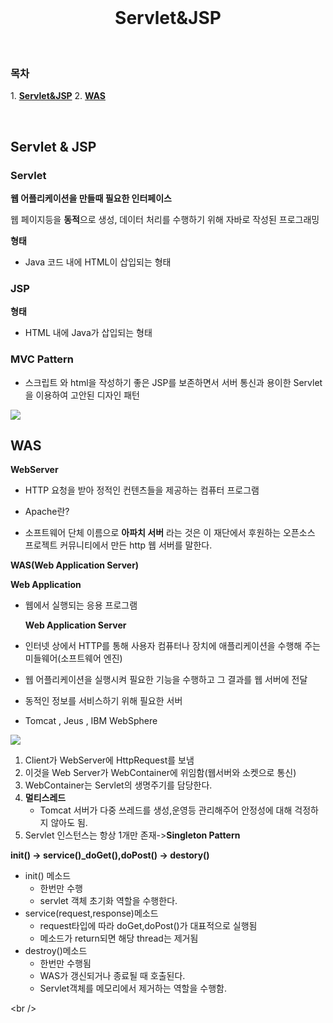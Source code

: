 <div align="center">
  <br />
  <h1>Servlet&JSP</h1>
  <br />
</div>

### 목차

1. [**Servlet&JSP**](#1)
2. [**WAS**](#2)

<br />

<div id="1"></div>

## Servlet & JSP

### Servlet

**웹 어플리케이션을 만들때 필요한 인터페이스**

웹 페이지등을 **동적**으로 생성, 데이터 처리를 수행하기 위해 자바로 작성된 프로그래밍

**형태**

- Java 코드 내에 HTML이 삽입되는 형태

### JSP

**형태**

- HTML 내에 Java가 삽입되는 형태

### MVC Pattern

- 스크립트 와 html을 작성하기 좋은 JSP를 보존하면서 서버 통신과 용이한 Servlet을 이용하여 고안된 디자인 패턴

![](https://images.velog.io/images/dgh03207/post/fe6a8776-3b92-4f7d-b45d-1bdeea97a740/KakaoTalk_20211013_050549894.png)

<div id="2"></div>

## WAS

**WebServer**

- HTTP 요청을 받아 정적인 컨텐츠들을 제공하는 컴퓨터 프로그램

* Apache란?

- 소프트웨어 단체 이름으로 **아파치 서버** 라는 것은 이 재단에서 후원하는 오픈소스 프로젝트 커뮤니티에서 만든 http 웹 서버를 말한다.

**WAS(Web Application Server)**

**Web Application**

- 웹에서 실행되는 응용 프로그램

  **Web Application Server**

- 인터넷 상에서 HTTP를 통해 사용자 컴퓨터나 장치에 애플리케이션을 수행해 주는 미들웨어(소프트웨어 엔진)
- 웹 어플리케이션을 실행시켜 필요한 기능을 수행하고 그 결과를 웹 서버에 전달
- 동적인 정보를 서비스하기 위해 필요한 서버
- Tomcat , Jeus , IBM WebSphere

![](https://images.velog.io/images/dgh03207/post/52f201e3-ad67-4a6e-9444-06c04c0a2c85/KakaoTalk_20211013_041308218.png)

1. Client가 WebServer에 HttpRequest를 보냄
2. 이것을 Web Server가 WebContainer에 위임함(웹서버와 소켓으로 통신)
3. WebContainer는 Servlet의 생명주기를 담당한다.
4. **멀티스레드**
   - Tomcat 서버가 다중 쓰레드를 생성,운영등 관리해주어 안정성에 대해 걱정하지 않아도 됨.
5. Servlet 인스턴스는 항상 1개만 존재->**Singleton Pattern**

**init() -> service()\_doGet(),doPost() -> destory()**

- init() 메소드
  - 한번만 수행
  - servlet 객체 초기화 역할을 수행한다.
- service(request,response)메소드
  - request타입에 따라 doGet,doPost()가 대표적으로 실행됨
  - 메소드가 return되면 해당 thread는 제거됨
- destroy()메소드
  - 한번만 수행됨
  - WAS가 갱신되거나 종료될 때 호출된다.
  - Servlet객체를 메모리에서 제거하는 역할을 수행함.

<br />

